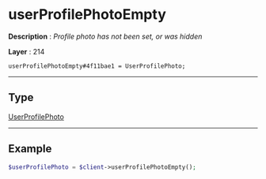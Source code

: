 # userProfilePhotoEmpty

**Description** : *Profile photo has not been set, or was hidden*

**Layer** : 214

```tl
userProfilePhotoEmpty#4f11bae1 = UserProfilePhoto;
```

---

## Type

[UserProfilePhoto](type/UserProfilePhoto)

---

## Example

```php
$userProfilePhoto = $client->userProfilePhotoEmpty();
```